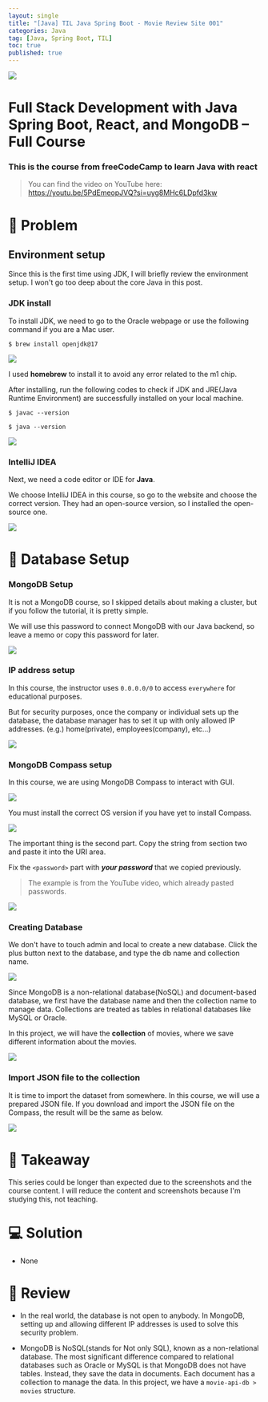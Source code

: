 ```yaml
---
layout: single
title: "[Java] TIL Java Spring Boot - Movie Review Site 001"
categories: Java
tag: [Java, Spring Boot, TIL]
toc: true
published: true
---
```


![](https://velog.velcdn.com/images/devbang/post/44b25767-0d3c-4c6a-92fc-6542a8abf306/image.png)

# Full Stack Development with Java Spring Boot, React, and MongoDB – Full Course

### This is the course from freeCodeCamp to learn Java with react

> You can find the video on YouTube here:
> https://youtu.be/5PdEmeopJVQ?si=uyg8MHc6LDpfd3kw

# 🧩 Problem

## Environment setup

Since this is the first time using JDK, I will briefly review the environment setup. I won't go too deep about the core Java in this post.

### JDK install

To install JDK, we need to go to the Oracle webpage or use the following command if you are a Mac user.

```
$ brew install openjdk@17
```

![](https://velog.velcdn.com/images/devbang/post/fb4c098f-865a-4482-b166-3afef8d3b193/image.png)

I used **homebrew** to install it to avoid any error related to the m1 chip.

After installing, run the following codes to check if JDK and JRE(Java Runtime Environment) are successfully installed on your local machine.

```
$ javac --version

$ java --version
```

![](https://velog.velcdn.com/images/devbang/post/f1d1a0b4-d2e3-48d8-83a3-22845c91f713/image.png)

### IntelliJ IDEA

Next, we need a code editor or IDE for **Java**.

We choose IntelliJ IDEA in this course, so go to the website and choose the correct version. They had an open-source version, so I installed the open-source one.

![](https://velog.velcdn.com/images/devbang/post/71e60cbd-a81c-42d0-bba3-88dab1d10948/image.png)

# 🎯 Database Setup

### MongoDB Setup

It is not a MongoDB course, so I skipped details about making a cluster, but if you follow the tutorial, it is pretty simple.

We will use this password to connect MongoDB with our Java backend, so leave a memo or copy this password for later.

![](https://velog.velcdn.com/images/devbang/post/e7bd840c-4147-449f-97b5-fe588afa853f/image.png)

### IP address setup

In this course, the instructor uses `0.0.0.0/0` to access `everywhere` for educational purposes.

But for security purposes, once the company or individual sets up the database, the database manager has to set it up with only allowed IP addresses. (e.g.) home(private), employees(company), etc...)

![](https://velog.velcdn.com/images/devbang/post/25b956e1-cad6-4675-8244-5c5fa68474c6/image.png)

### MongoDB Compass setup

In this course, we are using MongoDB Compass to interact with GUI.

![](https://velog.velcdn.com/images/devbang/post/051f225b-6add-4158-838f-0be2cae7a841/image.png)

You must install the correct OS version if you have yet to install Compass.

![](https://velog.velcdn.com/images/devbang/post/c90b73ad-e4e9-4b9d-a72a-2b0307afbff1/image.png)

The important thing is the second part. Copy the string from section two and paste it into the URI area.

Fix the `<password>` part with **_your password_** that we copied previously.

> The example is from the YouTube video, which already pasted passwords.

![](https://velog.velcdn.com/images/devbang/post/db38f0f2-9d9c-478e-85d1-a68e7e18cb65/image.png)

### Creating Database

We don't have to touch admin and local to create a new database. Click the plus button next to the database, and type the db name and collection name.

![](https://velog.velcdn.com/images/devbang/post/90b05db8-ad56-4947-b74b-880e8b952855/image.png)

Since MongoDB is a non-relational database(NoSQL) and document-based database, we first have the database name and then the collection name to manage data. Collections are treated as tables in relational databases like MySQL or Oracle.

In this project, we will have the **collection** of movies, where we save different information about the movies.

![](https://velog.velcdn.com/images/devbang/post/0d020388-91f6-46a2-930e-287eb3f395da/image.png)

### Import JSON file to the collection

It is time to import the dataset from somewhere. In this course, we will use a prepared JSON file. If you download and import the JSON file on the Compass, the result will be the same as below.

![](https://velog.velcdn.com/images/devbang/post/b064ef13-d1fa-4689-ad94-7b0974b14f2a/image.png)

# 📌 Takeaway

This series could be longer than expected due to the screenshots and the course content. I will reduce the content and screenshots because I'm studying this, not teaching.

# 💻 Solution

- None

# 🔖 Review

- In the real world, the database is not open to anybody. In MongoDB, setting up and allowing different IP addresses is used to solve this security problem.

- MongoDB is NoSQL(stands for Not only SQL), known as a non-relational database.
  The most significant difference compared to relational databases such as Oracle or MySQL is that MongoDB does not have tables.
  Instead, they save the data in documents. Each document has a collection to manage the data. In this project, we have a `movie-api-db > movies` structure.
